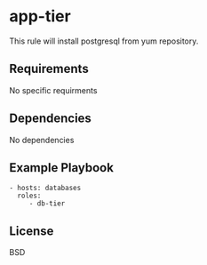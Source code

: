 app-tier
=========

This rule will install postgresql from yum repository.

Requirements
------------

No specific requirments

Dependencies
------------

No dependencies

Example Playbook
----------------

    - hosts: databases
      roles:
         - db-tier

License
-------

BSD